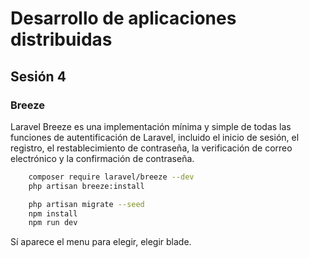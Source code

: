 # Desarrollo de aplicaciones distribuidas
## Sesión 4

### Breeze
Laravel Breeze es una implementación mínima y simple de todas las funciones de
autentificación de Laravel, incluido el inicio de sesión, el registro, el restablecimiento
de contraseña, la verificación de correo electrónico y la confirmación de contraseña.

```bash
    composer require laravel/breeze --dev
    php artisan breeze:install

    php artisan migrate --seed
    npm install
    npm run dev

```

Sí aparece el menu para elegir, elegir blade.